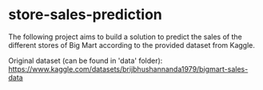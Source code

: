 # store-sales-prediction

The following project aims to build a solution to predict the sales of the different stores of Big Mart according to the provided dataset from Kaggle. 

Original dataset (can be found in 'data' folder): https://www.kaggle.com/datasets/brijbhushannanda1979/bigmart-sales-data




